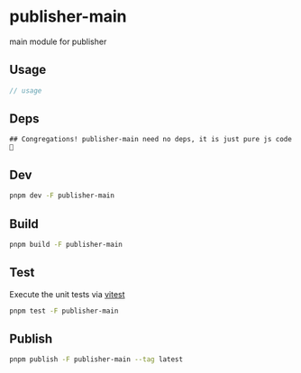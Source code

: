 # publisher-main

main module for publisher

## Usage

```js
// usage
```

## Deps

```
## Congregations! publisher-main need no deps, it is just pure js code 🎉
```

## Dev

```bash
pnpm dev -F publisher-main
```

## Build

```bash
pnpm build -F publisher-main
```

## Test

Execute the unit tests via [vitest](https://vitest.dev)

```bash
pnpm test -F publisher-main
```

## Publish

```bash
pnpm publish -F publisher-main --tag latest
```